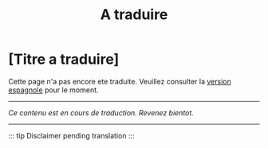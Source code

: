 ﻿---
title: [A traduire]
---

<!-- TODO: translation missing - French version -->

# [Titre a traduire]

Cette page n'a pas encore ete traduite. Veuillez consulter la [version espagnole](/es/mitos-etapas-de-la-vida) pour le moment.

---

*Ce contenu est en cours de traduction. Revenez bientot.*

---

::: tip
Disclaimer pending translation
:::
